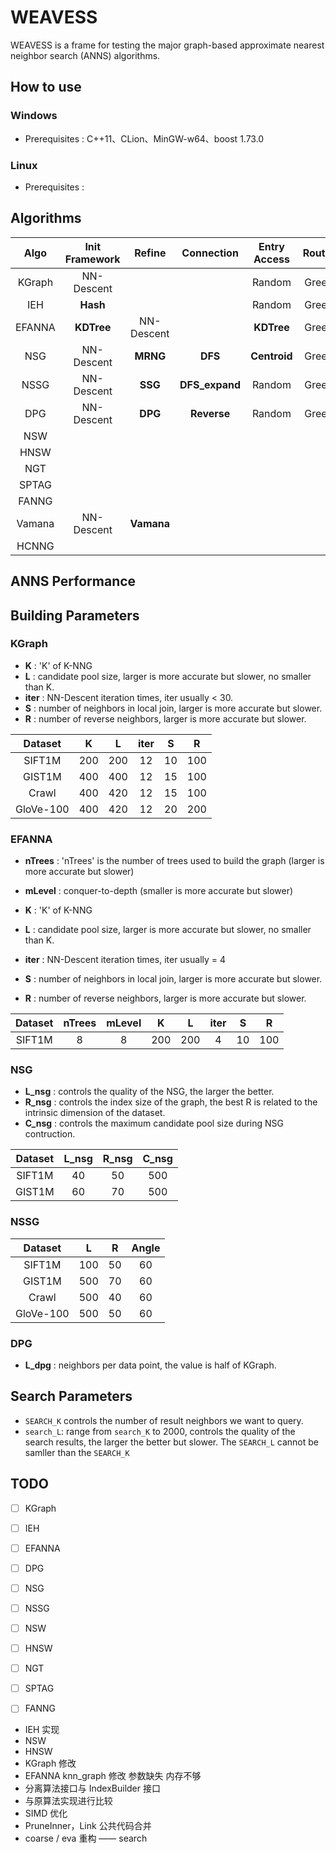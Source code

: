 # WEAVESS

WEAVESS is a frame for testing the major graph-based approximate nearest neighbor search (ANNS) algorithms.

## How to use

### Windows

* Prerequisites : C++11、CLion、MinGW-w64、boost 1.73.0

### Linux

* Prerequisites : 

## Algorithms

|  Algo  |  Init Framework |     Refine     | Connection   |Entry Access | Routing |
|:------:| :--------------:| :------------: | :----------: | :----------:| :-----: |
| KGraph |  NN-Descent     |                |              | Random      |  Greedy |
| IEH    |  **Hash**       |                |              | Random      |  Greedy |
| EFANNA |  **KDTree**     |  NN-Descent    |              | **KDTree**  |  Greedy |
| NSG    |  NN-Descent     |  **MRNG**      |**DFS**       | **Centroid**|  Greedy |
| NSSG   |  NN-Descent     |  **SSG**       |**DFS_expand**| Random      |  Greedy |
| DPG    |  NN-Descent     |  **DPG**       |**Reverse**   | Random      |  Greedy |
| NSW    |                 |                |              |             |         |
| HNSW   |                 |                |              |             |         |
| NGT    |                 |                |              |             |         |
| SPTAG  |                 |                |              |             |         |
| FANNG  |                 |                |              |             |         |
|Vamana  |  NN-Descent     |  **Vamana**    |              |             |         |
| HCNNG  |                 |                |              |             |         |



## ANNS Performance


## Building Parameters

### KGraph

* **K** : 'K' of K-NNG
* **L** : candidate pool size, larger is more accurate but slower, no smaller than K.
* **iter** : NN-Descent iteration times, iter usually < 30.
* **S** : number of neighbors in local join, larger is more accurate but slower.
* **R** : number of reverse neighbors, larger is more accurate but slower.

|  Dataset  |  K  |  L  | iter |  S |  R  |
|:---------:|:---:|:---:|:----:|:--:|:---:|
| SIFT1M    | 200 | 200 |  12  | 10 | 100 |
| GIST1M    | 400 | 400 |  12  | 15 | 100 |
| Crawl     | 400 | 420 |  12  | 15 | 100 |
| GloVe-100 | 400 | 420 |  12  | 20 | 200 |

### EFANNA

* **nTrees** : 'nTrees' is the number of trees used to build the graph (larger is more accurate but slower)
* **mLevel** : conquer-to-depth (smaller is more accurate but slower) 

* **K** : 'K' of K-NNG
* **L** : candidate pool size, larger is more accurate but slower, no smaller than K.
* **iter** : NN-Descent iteration times, iter usually = 4
* **S** : number of neighbors in local join, larger is more accurate but slower.
* **R** : number of reverse neighbors, larger is more accurate but slower.

|  Dataset  |  nTrees | mLevel |  K  |  L  | iter |  S |  R  |
|:---------:|:-------:|:------:|:---:|:---:|:----:|:--:|:---:|
| SIFT1M    |    8    |  8     | 200 | 200 | 4    | 10 | 100 |

### NSG

+ **L_nsg** : controls the quality of the NSG, the larger the better.
+ **R_nsg** : controls the index size of the graph, the best R is related to the intrinsic dimension of the dataset.
+ **C_nsg** : controls the maximum candidate pool size during NSG contruction.

| Dataset |  L_nsg |  R_nsg |  C_nsg  |
|:-------:|:--:|:--:|:---:|
|  SIFT1M | 40 | 50 | 500 |
|  GIST1M | 60 | 70 | 500 |


### NSSG

|  Dataset  |  L  |  R  | Angle |
|:---------:|:---:|:---:|:-----:|
| SIFT1M    | 100 | 50  |  60   |
| GIST1M    | 500 | 70  |  60   |
| Crawl     | 500 | 40  |  60   |
| GloVe-100 | 500 | 50  |  60   |


### DPG

* **L_dpg** : neighbors per data point, the value is half of KGraph.


## Search Parameters

+ `SEARCH_K` controls the number of result neighbors we want to query.
+ `search_L`: range from `search_K` to 2000, controls the quality of the search results, 
the larger the better but slower. The `SEARCH_L` cannot be samller than the `SEARCH_K`


## TODO

-[ ] KGraph

-[ ] IEH

-[ ] EFANNA

-[ ] DPG

-[ ] NSG

-[ ] NSSG

-[ ] NSW

-[ ] HNSW

-[ ] NGT

-[ ] SPTAG

-[ ] FANNG


* IEH 实现
* NSW 
* HNSW
* KGraph 修改
* EFANNA knn_graph 修改  参数缺失 内存不够
* 分离算法接口与 IndexBuilder 接口
* 与原算法实现进行比较
* SIMD 优化
* PruneInner，Link 公共代码合并
* coarse / eva 重构 —— search
